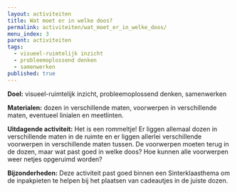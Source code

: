 ```yaml
---
layout: activiteiten
title: Wat moet er in welke doos?
permalink: activiteiten/wat_moet_er_in_welke_doos/
menu_index: 3
parent: activiteiten
tags:
  - visueel-ruimtelijk inzicht
  - probleemoplossend denken
  - samenwerken
published: true
---
```

**Doel:** visueel-ruimtelijk inzicht, probleemoplossend denken, samenwerken

**Materialen:** dozen in verschillende maten, voorwerpen in verschillende maten, eventueel linialen en meetlinten.

**Uitdagende activiteit:** Het is een rommeltje! Er liggen allemaal dozen in verschillende maten in de ruimte en er liggen allerlei verschillende voorwerpen in verschillende maten tussen. De voorwerpen moeten terug in de dozen, maar wat past goed in welke doos? Hoe kunnen alle voorwerpen weer netjes opgeruimd worden?

**Bijzonderheden:** Deze activiteit past goed binnen een Sinterklaasthema om de inpakpieten te helpen bij het plaatsen van cadeautjes in de juiste dozen.

